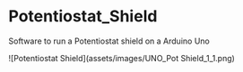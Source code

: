 # Potentiostat_Shield
Software to run a Potentiostat shield on a Arduino Uno

![Potentiostat Shield](assets/images/UNO_Pot Shield_1_1.png)
